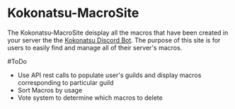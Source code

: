 # Kokonatsu-MacroSite
The Kokonatsu-MacroSite deisplay all the macros that have been created in your server the the [Kokonatsu Discord Bot](https://github.com/smwoo/Kokonatsu).
The purpose of this site is for users to easily find and manage all of their server's macros.

#ToDo
* Use API rest calls to populate user's guilds and display macros corresponding to particular guild
* Sort Macros by usage
* Vote system to determine which macros to delete
